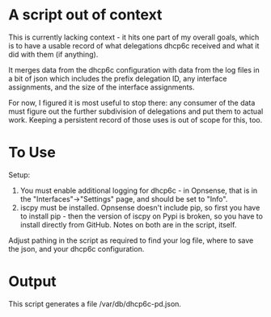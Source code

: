# A script out of context
This is currently lacking context - it hits one part of my overall goals, which is to have a usable record of what delegations dhcp6c received and what it did with them (if anything).

It merges data from the dhcp6c configuration with data from the log files in a bit of json which includes the prefix delegation ID, any interface assignments, and the size of the interface assignments.

For now, I figured it is most useful to stop there: any consumer of the data must figure out the further subdivision of delegations and put them to actual work.  Keeping a persistent record of those uses is out of scope for this, too.

# To Use
Setup:

1) You must enable additional logging for dhcp6c - in Opnsense, that is in the "Interfaces"->"Settings" page, and should be set to "Info".
2) iscpy must be installed.  Opnsense doesn't include pip, so first you have to install pip - then the version of iscpy on Pypi is broken, so you have to install directly from GitHub.  Notes on both are in the script, itself.

Adjust pathing in the script as required to find your log file, where to save the json, and your dhcp6c configuration.

# Output 
This script generates a file /var/db/dhcp6c-pd.json.
